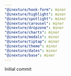 ```yaml
---
"@inexture/hook-form": minor
"@inexture/highlight": minor
"@inexture/spotlight": minor
"@inexture/carousel": minor
"@inexture/dropzone": minor
"@inexture/charts": minor
"@inexture/modals": minor
"@inexture/tiptap": minor
"@inexture/theme": minor
"@inexture/dates": minor
"@inexture/base": minor
---
```


Initial commit
